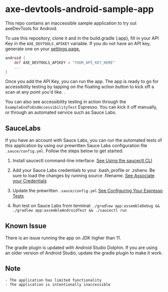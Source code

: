 # axe-devtools-android-sample-app

This repo contains an inaccessible sample application to try out axeDevTools for Android.

To use this repository, clone it and in the build.gradle (:app), fill in your API Key in the `AXE_DEVTOOLS_APIKEY` variable. If you do not have an API key, generate one on your [settings page.](https://axe.deque.com/settings)

```groovy
android {
    def AXE_DEVTOOLS_APIKEY = "YOUR_API_KEY_HERE"
    ...
}
```

Once you add the API Key, you can run the app. The app is ready to go for accessibility testing by tapping on the floating action button to kick off a scan at any point you'd like. <!-- Insert documentation link once new docs are updated -->.

You can also see accessibility testing in action through the  `ExampleEndToEndAccessibilityTest` Espresso. You can kick it off manually, or through an automated service such as Sauce Labs.


## SauceLabs

If you have an account with Sauce Labs, you can run the automated tests of this application by using our prewritten Sauce Labs configuration file `.sauce/config.yml`. Follow the steps below to get started:

1. Install saucectl command-line interface. [See Using the saucectl CLI](https://docs.saucelabs.com/dev/cli/saucectl/)

1. Add your Sauce Labs credentials to your .bash_profile or .zshenv. Be sure to load the changes by running source .filename. [See Associate your Credentials](https://docs.saucelabs.com/dev/cli/saucectl/#associate-your-credentials)

1. Update the prewritten `.sauce/config.yml` [See Configuring Your Espresso Tests](https://docs.saucelabs.com/mobile-apps/automated-testing/espresso-xcuitest/espresso/)

1. Run test on Sauce Labs from terminal: `./gradlew app:assembleDebug && ./gradlew app:assembleAndroidTest && ./saucectl run`


## Known Issue

There is an issue running the app on JDK higher than 11.

The gradle plugin is updated with Android Studio Dolphin. If you are using an older version of Android Studio, update the gradle plugin to make it work.


## Note
```
- The application has limited functionality
- The application is intentionally inaccessible
```